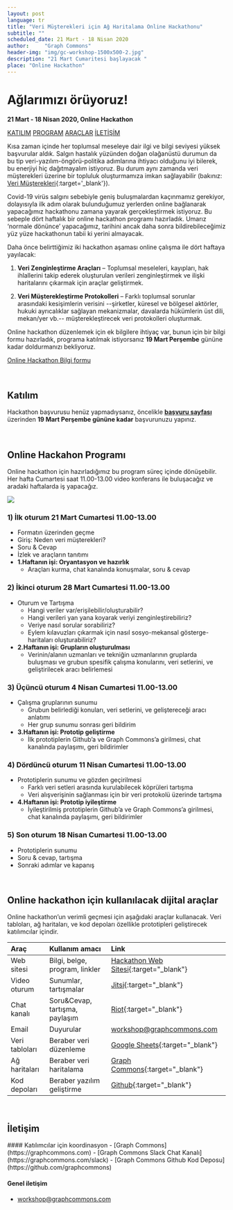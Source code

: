 ```yaml
---
layout: post
language: tr
title: "Veri Müşterekleri için Ağ Haritalama Online Hackathonu"
subtitle: ""
scheduled_date: 21 Mart - 18 Nisan 2020
author:     "Graph Commons"
header-img: "img/gc-workshop-1500x500-2.jpg"
description: "21 Mart Cumaritesi başlayacak "
place: "Online Hackathon"
---
```


# Ağlarımızı örüyoruz!

**21 Mart - 18 Nisan 2020, Online Hackathon**
<br>

<a href="#katilim" class="btn btn-default">KATILIM</a>
<a href="#program" class="btn btn-default">PROGRAM</a>
<a href="#araclar" class="btn btn-default">ARAÇLAR</a>
<a href="#iletisim" class="btn btn-default">İLETİŞİM</a>

Kısa zaman içinde her toplumsal meseleye dair ilgi ve bilgi seviyesi yüksek başvurular aldık. Salgın hastalık yüzünden doğan olağanüstü durumun da bu tip veri-yazılım-öngörü-politika adımlarına ihtiyacı olduğunu iyi bilerek, bu enerjiyi hiç dağıtmayalım istiyoruz. Bu durum aynı zamanda veri müşterekleri üzerine bir topluluk oluşturmamıza imkan sağlayabilir (bakınız: [Veri Müşterekleri](https://beyond.istanbul/hak-savunucular%C4%B1-i%CC%87%C3%A7in-hangi-sorunlar%C4%B1-takip-edece%C4%9Fini-se%C3%A7mek-g%C3%BC%C3%A7l%C3%BC-bir-siyasi-eylem-bi%C3%A7imi-c8aba2cd765){:target='_blank'}).

Covid-19 virüs salgını sebebiyle geniş buluşmalardan kaçınmamız gerekiyor, dolayısıyla ilk adım olarak bulunduğumuz yerlerden online bağlanarak yapacağımız hackathonu zamana yayarak gerçekleştirmek istiyoruz. Bu sebeple dört haftalık bir online hackathon programı hazırladık. Umarız ‘normale dönünce’ yapacağımız, tarihini ancak daha sonra bildirebileceğimiz yüz yüze hackathonun tabii ki yerini almayacak.

Daha önce belirttiğimiz iki hackathon aşaması online çalışma ile dört haftaya yayılacak:

1. <strong>Veri Zenginleştirme Araçları</strong> – Toplumsal meseleleri, kayıpları, hak ihlallerini takip ederek oluşturulan verileri zenginleştirmek ve ilişki haritalarını çıkarmak için araçlar geliştirmek.

2. <strong>Veri Müşterekleştirme Protokolleri</strong> – Farklı toplumsal sorunlar arasındaki kesişimlerin verisini --şirketler, küresel ve bölgesel aktörler, hukuki ayrıcalıklar sağlayan mekanizmalar, davalarda hükümlerin üst dili, mekan/yer vb.-- müşterekleştirecek veri protokolleri oluşturmak.

Online hackathon düzenlemek için ek bilgilere ihtiyaç var, bunun için bir bilgi formu hazırladık, programa katılmak istiyorsanız **19 Mart Perşembe** gününe kadar doldurmanızı bekliyoruz.

<a href="https://forms.gle/aGWjZ1aaRKmEaBiM8" target="_blank" class="btn btn-default btn-lg">Online Hackathon Bilgi formu</a>

<br />

<a name="katilim"></a>

## Katılım
<p></p>

Hackathon başvurusu henüz yapmadıysanız, öncelikle **[başvuru sayfası](/hackathons/2020/03/02/veri-musterekleri/)** üzerinden **19 Mart Perşembe gününe kadar** başvurunuzu yapınız.


<br />

<a name="program"></a>

## Online Hackahon Programı
<p></p>

Online hackathon için hazırladığımız bu program süreç içinde dönüşebilir. Her hafta Cumartesi saat 11.00-13.00 video konferans ile buluşacağız ve aradaki haftalarda iş yapacağız.

<img src="{{ site.baseurl }}/img/veri-musterekleri-online-hackathon-programi.png">

### 1) İlk oturum 21 Mart Cumartesi 11.00-13.00
- Formatın üzerinden geçme
- Giriş: Neden veri müşterekleri?
- Soru & Cevap
- İzlek ve araçların tanıtımı
- **1.Haftanın işi: Oryantasyon ve hazırlık**
    - Araçları kurma, chat kanalında konuşmalar, soru & cevap

### 2) İkinci oturum 28 Mart Cumartesi 11.00-13.00
- Oturum ve Tartışma
    - Hangi veriler var/erişilebilir/oluşturabilir?
    - Hangi verileri yan yana koyarak veriyi zenginleştirebiliriz?
    - Veriye nasıl sorular sorabiliriz?
    - Eylem kılavuzları çıkarmak için nasıl sosyo-mekansal gösterge-haritaları oluşturabiliriz?
- **2.Haftanın işi: Grupların oluşturulması**
    - Verinin/alanın uzmanları ve tekniğin uzmanlarının gruplarda buluşması ve grubun spesifik çalışma konularını, veri setlerini, ve geliştirilecek aracı belirlemesi

### 3) Üçüncü oturum 4 Nisan Cumartesi 11.00-13.00
- Çalışma gruplarının sunumu
    - Grubun belirlediği konuları, veri setlerini, ve geliştereceği aracı anlatımı
    - Her grup sunumu sonrası geri bildirim
- **3.Haftanın işi: Prototip geliştirme**
    - İlk prototiplerin Github’a ve Graph Commons’a girilmesi, chat kanalında paylaşımı, geri bildirimler

### 4) Dördüncü oturum 11 Nisan Cumartesi 11.00-13.00
- Prototiplerin sunumu ve gözden geçirilmesi
    - Farklı veri setleri arasında kurulabilecek köprüleri tartışma
    - Veri alışverişinin sağlanması için bir veri protokolü üzerinde tartışma
- **4.Haftanın işi: Prototip iyileştirme**
    - İyileştirilmiş prototiplerin Github’a ve Graph Commons’a girilmesi, chat kanalında paylaşımı, geri bildirimler

### 5) Son oturum 18 Nisan Cumartesi 11.00-13.00
- Prototiplerin sunumu
- Soru & cevap, tartışma
- Sonraki adımlar ve kapanış

<br />

<a name="araclar"></a>

## Online hackathon için kullanılacak dijital araçlar

Online hackathon’un verimli geçmesi için aşağıdaki araçlar kullanacak. Veri tabloları, ağ haritaları, ve kod depoları özellikle prototipleri geliştirecek katılımcılar içindir.

| Araç | Kullanım amacı | Link |
|:--|:--|:--|
| Web sitesi | Bilgi, belge, program, linkler | [Hackathon Web Sitesi](https://graphcommons.com/hackathons){:target="_blank"} |
| Video oturum | Sunumlar, tartışmalar | [Jitsi](https://jitsi.org){:target="_blank"} |
| Chat kanalı | Soru&Cevap, tartışma, paylaşım | [Riot](https://about.riot.im){:target="_blank"} |
| Email | Duyurular | [workshop@graphcommons.com](mailto:workshop@graphcommons.com) |
| Veri tabloları | Beraber veri düzenleme | [Google Sheets](https://www.google.com/sheets/about/){:target="_blank"} |
| Ağ haritaları | Beraber veri haritalama | [Graph Commons](https://graphcommons.com){:target="_blank"} |
| Kod depoları | Beraber yazılım geliştirme | [Github](https://github.com){:target="_blank"} |

<br />

<a name="iletisim"></a>

## İletişim
<p></p>
#### Katılımcılar için koordinasyon
- [Graph Commons](https://graphcommons.com)
- [Graph Commons Slack Chat Kanalı](https://graphcommons.com/slack)
- [Graph Commons Github Kod Deposu](https://github.com/graphcommons)

#### Genel iletişim
- [workshop@graphcommons.com](workshop@graphcommons.com)
